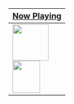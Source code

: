 <a href="https://spotify-readme.ishu2.repl.co/nowPlaying/url">

| Now Playing                                                                                                                                                                                   |
| --------------------------------------------------------------------------------------------------------------------------------------------------------------------------------------------- |
| <img src="https://spotify-readme.ishu2.repl.co/nowPlaying/image" height="72" width="72"></img> <img src="https://spotify-readme.ishu2.repl.co/nowPlaying/text" height="64" width="75%"></img> |

</a>
